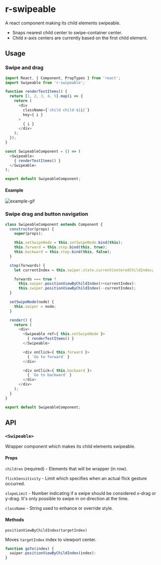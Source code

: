 # r-swipeable
A react component making its child elements swipeable.

- Snaps nearest child center to swipe-container center.
- Child x-axis centers are currently based on the first child element.

## Usage

### Swipe and drag
```js
import React, { Component, PropTypes } from 'react';
import Swipeable from 'r-swipeable';

function renderTestItems() {
  return [1, 2, 3, 4, 5].map(i => {
    return (
      <div
        className={`child child-${i}`}
        key={ i }
      >
        { i }
      </div>
    );
  });
}

const SwipeableComponent = () => (
  <Swipeable>
    { renderTestItems() }
  </Swipeable>
);

export default SwipeableComponent;

```
#### Example
![example-gif](http://gropio.com/stek/file/d3gzts)

### Swipe drag and button navigation
```js
class SwipeableComponent extends Component {
  constructor(props) {
    super(props);

    this.setSwipeNode = this.setSwipeNode.bind(this);
    this.forward = this.step.bind(this, true);
    this.backward = this.step.bind(this, false);
  }

  step(forwards) {
    let currentIndex = this.swiper.state.currentCenteredChildIndex;

    forwards === true ?
      this.swiper.positionViewByChildIndex(++currentIndex):
      this.swiper.positionViewByChildIndex(--currentIndex);
  }

  setSwipeNode(node) {
    this.swiper = node;
  }

  render() {
    return (
      <div>
        <Swipeable ref={ this.setSwipeNode }>
          { renderTestItems() }
        </Swipeable>

        <div onClick={ this.forward }>
          { `Go to forward` }
        </div>

        <div onClick={ this.backward }>
          { `Go to backward` }
        </div>
      </div>
    );
  }
}

export default SwipeableComponent;
```

## API
### `<Swipeable>`
Wrapper component which makes its child elements swipeable.

#### Props
`children` (required) - Elements that will be wrapper (in row).

`flickSensitivity` - Limit which specifies when an actual flick gesture occurred.

`slopeLimit` - Number indicating if a swipe should be considered x-drag or y-drag. It's only possible to swipe in on direction at the time.

`className` - String used to enhance or override style.

#### Methods
`positionViewByChildIndex(targetIndex)`

Moves `targetIndex` index to viewport center.
```js
function goTo(index) {
  swiper.positionViewByChildIndex(index):
}
```
